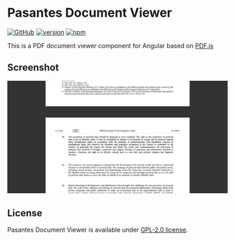 # Pasantes Document Viewer
[![GitHub](https://img.shields.io/github/license/hitbits/pasantes-document-viewer.svg?color=blue)](https://github.com/hitbits/pasantes-document-viewer/blob/master/LICENSE.txt)
[![version](https://img.shields.io/github/package-json/v/hitbits/pasantes-document-viewer.svg?color=blue)](https://github.com/hitbits/pasantes-document-viewer/releases)
[![npm](https://img.shields.io/npm/v/pasantes-document-viewer.svg?color=blue)](https://www.npmjs.com/package/pasantes-document-viewer)

This is a PDF document viewer component for Angular based on [PDF.js](https://mozilla.github.io/pdf.js/)

## Screenshot
<img src="projects/demo/src/assets/images/screenshot-02.png" />

## License
Pasantes Document Viewer is available under [GPL-2.0 license](https://www.gnu.org/licenses/old-licenses/gpl-2.0-standalone.html).
